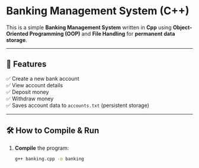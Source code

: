 # Banking Management System (C++)

This is a simple **Banking Management System** written in **Cpp** using **Object-Oriented Programming (OOP)** and **File Handling** for **permanent data storage**.

---

## 📌 Features
✅ Create a new bank account  
✅ View account details  
✅ Deposit money  
✅ Withdraw money  
✅ Saves account data to `accounts.txt` (persistent storage)  

---

## 🛠 How to Compile & Run

1. **Compile** the program:
   ```bash
   g++ banking.cpp -o banking
